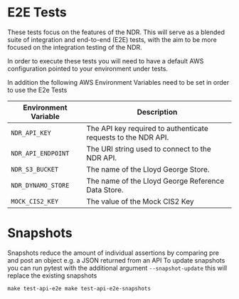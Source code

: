 # E2E Tests

These tests focus on the features of the NDR. This will serve as a blended suite of integration and end-to-end (E2E) tests, with the aim to be more focused on the integration testing of the NDR.

In order to execute these tests you will need to have a default AWS configuration pointed to your environment under tests.

In addition the following AWS Environment Variables need to be set in order to use the E2e Tests

| Environment Variable | Description                                                   |
| -------------------- | ------------------------------------------------------------- |
| `NDR_API_KEY`        | The API key required to authenticate requests to the NDR API. |
| `NDR_API_ENDPOINT`   | The URI string used to connect to the NDR API.                |
| `NDR_S3_BUCKET`      | The name of the Lloyd George Store.                           |
| `NDR_DYNAMO_STORE`   | The name of the Lloyd George Reference Data Store.            |
| `MOCK_CIS2_KEY`      | The value of the Mock CIS2 Key                                |

# Snapshots

Snapshots reduce the amount of individual assertions by comparing pre and post an object e.g. a JSON returned from an API
To update snapshots you can run pytest with the additional argument `--snapshot-update` this will replace the existing snapshots

`make test-api-e2e
make test-api-e2e-snapshots`
